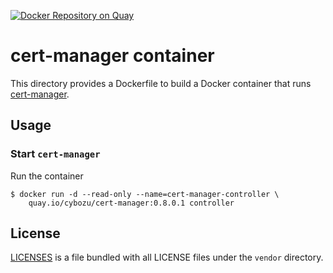 [![Docker Repository on Quay](https://quay.io/repository/cybozu/cert-manager/status "Docker Repository on Quay")](https://quay.io/repository/cybozu/cert-manager)

cert-manager container
======================

This directory provides a Dockerfile to build a Docker container
that runs [cert-manager](https://github.com/jetstack/cert-manager).

Usage
-----

### Start `cert-manager`

Run the container

```console
$ docker run -d --read-only --name=cert-manager-controller \
    quay.io/cybozu/cert-manager:0.8.0.1 controller
```

License
-------

[LICENSES](https://github.com/jetstack/cert-manager/tree/v0.8.0/LICENSES) is a file bundled with all LICENSE files under the `vendor` directory.
